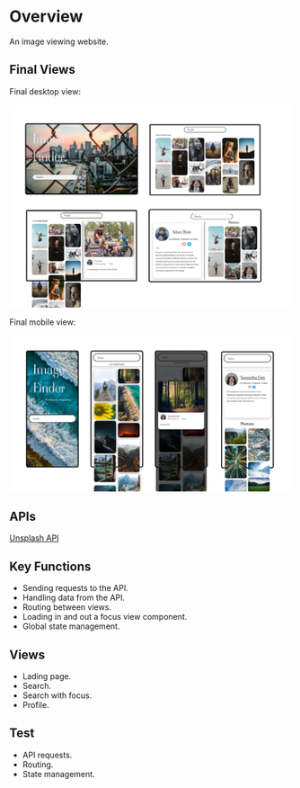 # Overview

An image viewing website.

<h2>Final Views</h2>

Final desktop view:

![desktop](public\assets\images\overveiw\Desktop.png "Desktop Overview")

Final mobile view:

![mobile](public\assets\images\overveiw\Mobile.png "Mobile Overview")

<h2>APIs</h2>

[Unsplash API](https://unsplash.com/developers)

<h2>Key Functions</h2>

* Sending requests to the API.
* Handling data from the API.
* Routing between views.
* Loading in and out a focus view component.
* Global state management.

<h2>Views</h2>

* Lading page.
* Search.
* Search with focus.
* Profile.

<h2>Test</h2>

 * API requests.
 * Routing.
 * State management.